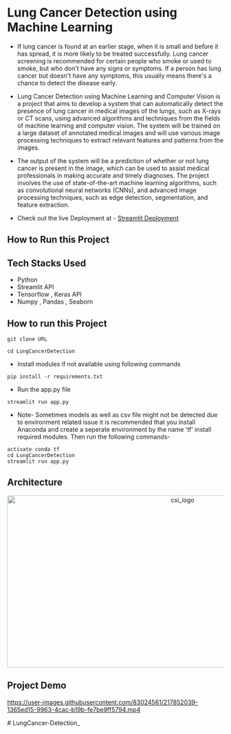 # Lung Cancer Detection using Machine Learning

- If lung cancer is found at an earlier stage, when it is small and before it has spread, it is more likely to be treated successfully. Lung cancer screening is recommended for certain people who smoke or used to smoke, but who don't have any signs or symptoms. If a person has lung cancer but doesn't have any symptoms, this usually means there's a chance to detect the disease early.

- Lung Cancer Detection using Machine Learning and Computer Vision is a project that aims to develop a system that can automatically detect the presence of lung cancer in medical images of the lungs, such as X-rays or CT scans, using advanced algorithms and techniques from the fields of machine learning and computer vision. The system will be trained on a large dataset of annotated medical images and will use various image processing techniques to extract relevant features and patterns from the images. 

- The output of the system will be a prediction of whether or not lung cancer is present in the image, which can be used to assist medical professionals in making accurate and timely diagnoses. The project involves the use of state-of-the-art machine learning algorithms, such as convolutional neural networks (CNNs), and advanced image processing techniques, such as edge detection, segmentation, and feature extraction.

- Check out the live Deployment at - [Streamlit Deployment](https://vedantkadam-lung-cancer-streamlit-app-le67uq.streamlit.app/) 
## How to Run this Project

## Tech Stacks Used

- Python
- Streamlit API
- Tensorflow , Keras API
- Numpy , Pandas , Seaborn

## How to run this Project
```
git clone URL
```
```
cd LungCancerDetection
```

- Install modules if not available using following commands
```
pip install -r requirements.txt
```

- Run the app.py file
```
streamlit run app.py
```

- Note- Sometimes models as well as csv file might not be detected due to environment related issue it is recommended that you install Anaconda and create a seperate environment by the name 'tf' install required modules.
Then run the following commands-
```
activate conda tf
cd LungCancerDetection
streamlit run app.py

```


## Architecture
<p align="center">
  <a href="/">
    <img src="https://user-images.githubusercontent.com/83024561/219716865-f5bb045e-781d-4281-ae13-b86fcaab911a.png"
         alt="csi_logo" width="800" height="400">
  </a>
</p>

## Project Demo

https://user-images.githubusercontent.com/83024561/217852039-1365ed15-9963-4cac-b19b-fe7be9ff5794.mp4











#   L u n g C a n c e r - D e t e c t i o n _  
 